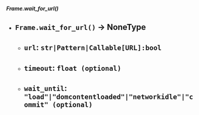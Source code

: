 ##### Frame.wait_for_url()
- `Frame.wait_for_url()` -> NoneType
	- 
	- `url`: `str|Pattern|Callable[URL]:bool`
		- 
	- `timeout`: `float (optional)`
		- 
	- `wait_until`: `"load"|"domcontentloaded"|"networkidle"|"commit" (optional)`
		- 

